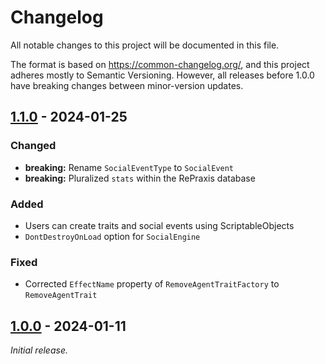 # Changelog

All notable changes to this project will be documented in this file.

The format is based on <https://common-changelog.org/>, and this project adheres mostly to Semantic Versioning. However, all releases before 1.0.0 have breaking changes between minor-version updates.

## [1.1.0] - 2024-01-25

### Changed

- **breaking:** Rename `SocialEventType` to `SocialEvent`
- **breaking:** Pluralized `stats` within the RePraxis database

### Added

- Users can create traits and social events using ScriptableObjects
- `DontDestroyOnLoad` option for `SocialEngine`

### Fixed

- Corrected `EffectName` property of `RemoveAgentTraitFactory` to `RemoveAgentTrait`

## [1.0.0] - 2024-01-11

_Initial release._

[1.0.0]: https://github.com/ShiJbey/Unity-TDRS/releases/tag/v1.0.0
[1.1.0]: https://github.com/ShiJbey/Unity-TDRS/releases/tag/v1.1.0
